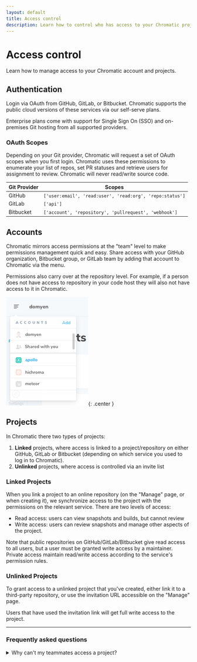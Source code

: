 ```yaml
---
layout: default
title: Access control
description: Learn how to control who has access to your Chromatic project
---
```


# Access control

Learn how to manage access to your Chromatic account and projects.

## Authentication

Login via OAuth from GitHub, GitLab, or Bitbucket. Chromatic supports the public cloud versions of these services via our self-serve plans.

Enterprise plans come with support for Single Sign On (SSO) and on-premises Git hosting from all supported providers.

### OAuth Scopes

Depending on your Git provider, Chromatic will request a set of OAuth scopes when you first login. Chromatic uses these permissions to enumerate your list of repos, set PR statuses and retrieve users for assignment to review. Chromatic will never read/write source code.

| Git Provider | Scopes                                                   |
| ------------ | -------------------------------------------------------- |
| GitHub       | `['user:email', 'read:user', 'read:org', 'repo:status']` |
| GitLab       | `['api']`                                                |
| Bitbucket    | `['account', 'repository', 'pullrequest', 'webhook']`    |

## Accounts

Chromatic mirrors access permissions at the "team" level to make permissions management quick and easy. Share access with your GitHub organization, Bitbucket group, or GitLab team by adding that account to Chromatic via the menu.

Permissions also carry over at the repository level. For example, if a person does not have access to repository in your code host they will also not have access to it in Chromatic.

![Account menu](img/account-menu.png){: .center }

## Projects

In Chromatic there two types of projects:

1. **Linked** projects, where access is linked to a project/repository on either GitHub, GitLab or Bitbucket (depending on which service you used to log in to Chromatic).
2. **Unlinked** projects, where access is controlled via an invite list

### Linked Projects

When you link a project to an online repository (on the "Manage" page, or when creating it), we synchronize access to the project with the permissions on the relevant service. There are two levels of access:

- Read access: users can view snapshots and builds, but cannot review
- Write access: users can review snapshots and manage other aspects of the project.

Note that public repositories on GitHub/GitLab/Bitbucket give read access to all users, but a user must be granted write access by a maintainer. Private access maintain read/write access according to the service's permission rules.

### Unlinked Projects

To grant access to a unlinked project that you've created, either link it to a third-party repository, or use the invitation URL accessible on the "Manage" page.

Users that have used the invitation link will get full write access to the project.

---

### Frequently asked questions

<details>
<summary>Why can't my teammates access a project?</summary>

Check that your teammates are listed as collaborators in that repository. If they aren't listed, please add them and try accessing the Chromatic project again (you may have to re-login). Chromatic syncs permissions at the account _and_ repo level.

</details>

